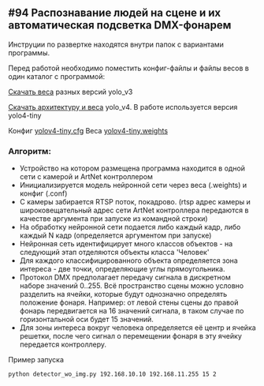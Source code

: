 ## #94 Распознавание людей на сцене и их автоматическая подсветка DMX-фонарем

Инструции по развертке находятся внутри папок с вариантами программы.

Перед работой необходимо поместить конфиг-файлы и файлы весов в один каталог с программой:

[Скачать веса](https://pjreddie.com/media/files/yolov3.weights) разных версий yolo_v3

[Скачать архитектуру и веса](https://github.com/AlexeyAB/darknet) yolo_v4. В работе используется версия yolo4-tiny


Конфиг [yolov4-tiny.cfg](https://raw.githubusercontent.com/AlexeyAB/darknet/master/cfg/yolov4-tiny.cfg)
Веса [yolov4-tiny.weights](https://github.com/AlexeyAB/darknet/releases/download/darknet_yolo_v4_pre/yolov4-tiny.weights)

### Алгоритм:
- Устройство на котором размещена программа находится в одной сети с камерой и ArtNet контроллером
- Инициализируется модель нейронной сети через веса (.weights) и конфиг (.conf)
- С камеры забирается RTSP поток, покадрово. (rtsp адрес камеры и широковещательный адрес сети ArtNet контроллера передаются в качестве аргумента при запуске из командной строки)
- На обработку нейронной сети подается либо каждый кадр, либо каждый N кадр (определяется аргументом при запуске)
- Нейронная сеть идентифицирует много классов объектов - на следующий этап отделяются объекты класса 'Человек'
- Для каждого классифицированного объекта определяется зона интереса - две точки, определяющие углы прямоугольника.
- Протокол DMX предполагает передачу сигнала в дискретном наборе значений 0..255. Всё пространство сцены можно условно разделить на ячейки, которые будут однозначно определять положение фонаря. Например: от левой стены сцены до правой фонарь передвигается на 16 значений сигнала, в таком случае по горизонтальной оси будет 15 значений. 
- Для зоны интереса вокруг человека определяется её центр и ячейка решетки, после чего сигнал о перемещении фонаря в эту ячейку передается контроллеру.

Пример запуска
```commandline
python detector_wo_img.py 192.168.10.10 192.168.11.255 15 2
```
    
